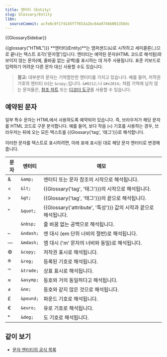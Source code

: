```yaml
---
title: 엔터티 (Entity)
slug: Glossary/Entity
l10n:
  sourceCommit: acfe8c9f1f4145f77653a2bc64a9744b001358dc
---
```


{{GlossarySidebar}}

{{glossary("HTML")}} **엔터티(Entity)**는 앰퍼샌드(`&`)로 시작하고 세미콜론(`;`)으로 끝나는 텍스트 조각('문자열')입니다. 엔터티는 예약된 문자(HTML 코드로 해석됨)와 보이지 않는 문자(예, 줄바꿈 없는 공백)를 표시하는 데 자주 사용됩니다. 표준 키보드로 입력하기 어려운 다른 문자 대신 사용할 수도 있습니다.

> **참고:** 대부분의 문자는 기억할만한 엔터티를 가지고 있습니다. 예를 들어, 저작권 기호의 엔터티 (`©`)는 `&copy;`입니다. `&#8212;`나 `&#x2014;` 처럼 기억에 남지 않는 문자들은, [참조 차트](https://html.spec.whatwg.org/multipage/named-characters.html#named-character-references) 또는 [디코더 도구](https://mothereff.in/html-entities)를 사용할 수 있습니다.

## 예약된 문자

일부 특수 문자는 HTML에서 사용하도록 예약되어 있습니다. 즉, 브라우저가 해당 문자를 HTML 코드로 구문 분석합니다. 예를 들어, 보다 작음 (`<`) 기호를 사용하는 경우, 브라우저는 뒤에 오는 모든 텍스트를 {{Glossary('tag', '태그')}}로 해석합니다.

이러한 문자를 텍스트로 표시하려면, 아래 표에 표시된 대로 해당 문자 엔터티로 변경해줍니다.

| 문자 | 엔터티    | 메모                                                             |
| ---- | --------- | ---------------------------------------------------------------- |
| &    | `&amp;`   | 엔터티 또는 문자 참조의 시작으로 해석됩니다.                     |
| <    | `&lt;`    | {{Glossary('tag', '태그')}}의 시작으로 해석됩니다.               |
| >    | `&gt;`    | {{Glossary('tag', '태그')}}의 끝으로 해석됩니다.                 |
| "    | `&quot;`  | {{Glossary('attribute', '특성')}} 값의 시작과 끝으로 해석됩니다. |
|      | `&nbsp;`  | 줄 바꿈 없는 공백으로 해석됩니다.                                |
| –    | `&ndash;` | 엔 대시 (em 단위 너비의 절반)로 해석됩니다.                      |
| —    | `&mdash;` | 앰 대시 ('m' 문자의 너비와 동일)로 해석됩니다.                   |
| ©   | `&copy;`  | 저작권 표시로 해석됩니다.                                        |
| ®   | `&reg;`   | 등록된 기호로 해석됩니다.                                        |
| ™   | `&trade;` | 상표 표시로 해석됩니다.                                          |
| ≈    | `&asymp;` | 등호와 거의 동일하다고 해석됩니다.                               |
| ≠    | `&ne;`    | 등호와 같지 않은 것으로 해석됩니다.                              |
| £    | `&pound;` | 파운드 기호로 해석됩니다.                                        |
| €    | `&euro;`  | 유로 기호로 해석됩니다.                                          |
| °    | `&deg;`   | 도 기호로 해석됩니다.                                            |

## 같이 보기

- [문자 엔터티의 공식 목록](https://html.spec.whatwg.org/multipage/named-characters.html#named-character-references)
